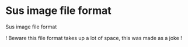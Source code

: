# Sus image file format
Sus image file format

! Beware this file format takes up a lot of space, this was made as a joke !
